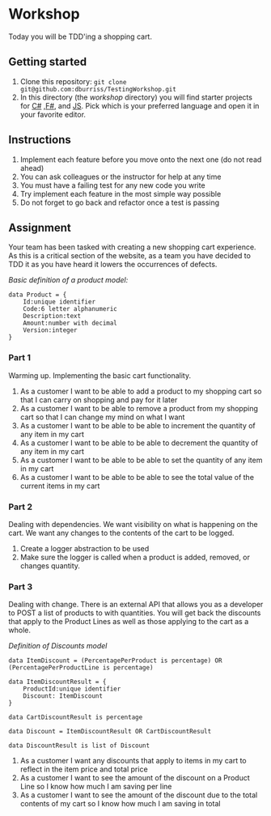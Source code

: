 # Workshop

Today you will be TDD'ing a shopping cart.

## Getting started

1. Clone this repository: `git clone git@github.com:dburriss/TestingWorkshop.git`
1. In this directory (the *workshop* directory) you will find starter projects for [C#](csharp/) ,[F#](fsharp/), and [JS](js/). Pick which is your preferred language and open it in your favorite editor.

## Instructions

1. Implement each feature before you move onto the next one (do not read ahead)
1. You can ask colleagues or the instructor for help at any time
1. You must have a failing test for any new code you write
1. Try implement each feature in the most simple way possible
1. Do not forget to go back and refactor once a test is passing

## Assignment

Your team has been tasked with creating a new shopping cart experience. As this is a critical section of the website, as a team you have decided to TDD it as you have heard it lowers the occurrences of defects.

*Basic definition of a product model:*

```
data Product = {
    Id:unique identifier
    Code:6 letter alphanumeric
    Description:text
    Amount:number with decimal
    Version:integer
}
```

### Part 1

Warming up. Implementing the basic cart functionality.

1. As a customer I want to be able to add a product to my shopping cart so that I can carry on shopping and pay for it later
1. As a customer I want to be able to remove a product from my shopping cart so that I can change my mind on what I want
1. As a customer I want to be able to be able to increment the quantity of any item in my cart
1. As a customer I want to be able to be able to decrement the quantity of any item in my cart
1. As a customer I want to be able to be able to set the quantity of any item in my cart
1. As a customer I want to be able to be able to see the total value of the current items in my cart

### Part 2

Dealing with dependencies. We want visibility on what is happening on the cart. We want any changes to the contents of the cart to be logged.

1. Create a logger abstraction to be used
1. Make sure the logger is called when a product is added, removed, or changes quantity.

### Part 3

Dealing with change. There is an external API that allows you as a developer to POST a list of products to with quantities. You will get back the discounts that apply to the Product Lines as well as those applying to the cart as a whole.

*Definition of Discounts model*

```
data ItemDiscount = (PercentagePerProduct is percentage) OR (PercentagePerProductLine is percentage)

data ItemDiscountResult = {
    ProductId:unique identifier
    Discount: ItemDiscount
}

data CartDiscountResult is percentage

data Discount = ItemDiscountResult OR CartDiscountResult

data DiscountResult is list of Discount
```

1. As a customer I want any discounts that apply to items in my cart to reflect in the item price and total price
1. As a customer I want to see the amount of the discount on a Product Line so I know how much I am saving per line
1. As a customer I want to see the amount of the discount due to the total contents of my cart so I know how much I am saving in total